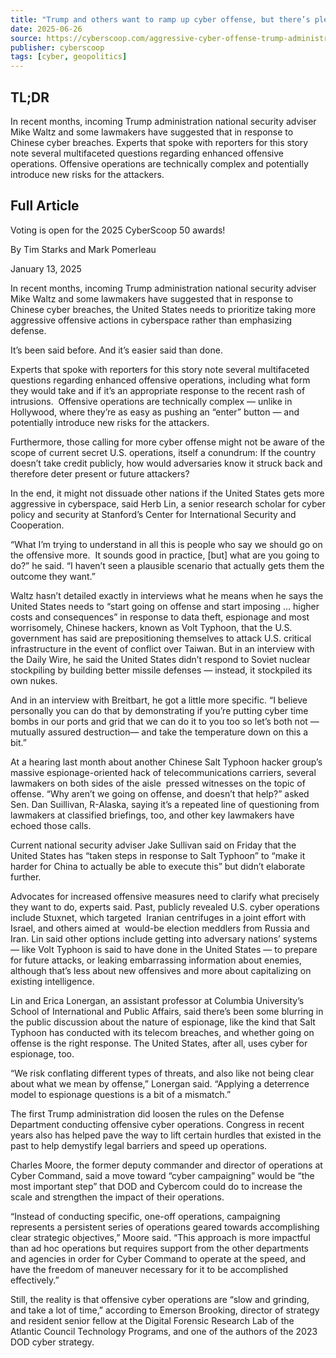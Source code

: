 ```yaml
---
title: "Trump and others want to ramp up cyber offense, but there’s plenty of doubt about the idea"
date: 2025-06-26
source: https://cyberscoop.com/aggressive-cyber-offense-trump-administration-us-strategy-debate/
publisher: cyberscoop
tags: [cyber, geopolitics]
---
```


## TL;DR

In recent months, incoming Trump administration national security adviser Mike Waltz and some lawmakers have suggested that in response to Chinese cyber breaches. Experts that spoke with reporters for this story note several multifaceted questions regarding enhanced offensive operations. Offensive operations are technically complex and potentially introduce new risks for the attackers.

## Full Article

Voting is open for the 2025 CyberScoop 50 awards!

By
Tim Starks and Mark Pomerleau

January 13, 2025

In recent months, incoming Trump administration national security adviser Mike Waltz and some lawmakers have suggested that in response to Chinese cyber breaches, the United States needs to prioritize taking more aggressive offensive actions in cyberspace rather than emphasizing defense.

It’s been said before. And it’s easier said than done.

Experts that spoke with reporters for this story note several multifaceted questions regarding enhanced offensive operations, including what form they would take and if it’s an appropriate response to the recent rash of intrusions.  Offensive operations are technically complex — unlike in Hollywood, where they’re as easy as pushing an “enter” button — and potentially introduce new risks for the attackers.

Furthermore, those calling for more cyber offense might not be aware of the scope of current secret U.S. operations, itself a conundrum: If the country doesn’t take credit publicly, how would adversaries know it struck back and therefore deter present or future attackers?

In the end, it might not dissuade other nations if the United States gets more aggressive in cyberspace, said Herb Lin, a senior research scholar for cyber policy and security at Stanford’s Center for International Security and Cooperation.

“What I’m trying to understand in all this is people who say we should go on the offensive more.  It sounds good in practice, [but] what are you going to do?” he said. “I haven’t seen a plausible scenario that actually gets them the outcome they want.”

Waltz hasn’t detailed exactly in interviews what he means when he says the United States needs to “start going on offense and start imposing … higher costs and consequences” in response to data theft, espionage and most worrisomely, Chinese hackers, known as Volt Typhoon, that the U.S. government has said are prepositioning themselves to attack U.S. critical infrastructure in the event of conflict over Taiwan. But in an interview with the Daily Wire, he said the United States didn’t respond to Soviet nuclear stockpiling by building better missile defenses — instead, it stockpiled its own nukes.

And in an interview with Breitbart, he got a little more specific. “I believe personally you can do that by demonstrating if you’re putting cyber time bombs in our ports and grid that we can do it to you too so let’s both not — mutually assured destruction— and take the temperature down on this a bit.”

At a hearing last month about another Chinese Salt Typhoon hacker group’s massive espionage-oriented hack of telecommunications carriers, several  lawmakers on both sides of the aisle  pressed witnesses on the topic of offense. “Why aren’t we going on offense, and doesn’t that help?” asked Sen. Dan Suillivan, R-Alaska, saying it’s a repeated line of questioning from lawmakers at classified briefings, too, and other key lawmakers have echoed those calls.

Current national security adviser Jake Sullivan said on Friday that the United States has “taken steps in response to Salt Typhoon” to “make it harder for China to actually be able to execute this” but didn’t elaborate further.

Advocates for increased offensive measures need to clarify what precisely they want to do, experts said. Past, publicly revealed U.S. cyber operations include Stuxnet, which targeted  Iranian centrifuges in a joint effort with Israel, and others aimed at  would-be election meddlers from Russia and Iran. Lin said other options include getting into adversary nations’ systems — like Volt Typhoon is said to have done in the United States — to prepare for future attacks, or leaking embarrassing information about enemies, although that’s less about new offensives and more about capitalizing on existing intelligence.

Lin and Erica Lonergan, an assistant professor at Columbia University’s School of International and Public Affairs, said there’s been some blurring in the public discussion about the nature of espionage, like the kind that Salt Typhoon has conducted with its telecom breaches, and whether going on offense is the right response. The United States, after all, uses cyber for espionage, too.

“We risk conflating different types of threats, and also like not being clear about what we mean by offense,” Lonergan said. “Applying a deterrence model to espionage questions is a bit of a mismatch.”

The first Trump administration did loosen the rules on the Defense Department conducting offensive cyber operations. Congress in recent years also has helped pave the way to lift certain hurdles that existed in the past to help demystify legal barriers and speed up operations.

Charles Moore, the former deputy commander and director of operations at Cyber Command, said a move toward “cyber campaigning” would be “the most important step” that DOD and Cybercom could do to increase the scale and strengthen the impact of their operations.

“Instead of conducting specific, one-off operations, campaigning represents a persistent series of operations geared towards accomplishing clear strategic objectives,” Moore said. “This approach is more impactful than ad hoc operations but requires support from the other departments and agencies in order for Cyber Command to operate at the speed, and have the freedom of maneuver necessary for it to be accomplished effectively.”

Still, the reality is that offensive cyber operations are “slow and grinding, and take a lot of time,” according to Emerson Brooking, director of strategy and resident senior fellow at the Digital Forensic Research Lab of the Atlantic Council Technology Programs, and one of the authors of the 2023 DOD cyber strategy.
